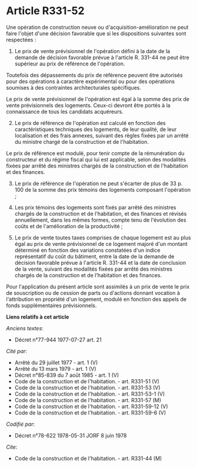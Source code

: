 # Article R331-52

Une opération de construction neuve ou d'acquisition-amélioration ne peut faire l'objet d'une décision favorable que si les
dispositions suivantes sont respectées :

1. Le prix de vente prévisionnel de l'opération défini à la date de la demande de décision favorable prévue à l'article R.
331-44 ne peut être supérieur au prix de référence de l'opération.

Toutefois des dépassements du prix de référence peuvent être autorisés pour des opérations à caractère expérimental ou pour
des opérations soumises à des contraintes architecturales spécifiques.

Le prix de vente prévisionnel de l'opération est égal à la somme des prix de vente prévisionnels des logements. Ceux-ci
devront être portés à la connaissance de tous les candidats acquéreurs.

2. Le prix de référence de l'opération est calculé en fonction des caractéristiques techniques des logements, de leur
qualité, de leur localisation et des frais annexes, suivant des règles fixées par un arrêté du ministre chargé de la
construction et de l'habitation.

Le prix de référence est modulé, pour tenir compte de la rémunération du constructeur et du régime fiscal qui lui est
applicable, selon des modalités fixées par arrêté des ministres chargés de la construction et de l'habitation et des
finances.

3. Le prix de référence de l'opération ne peut s'écarter de plus de 33 p. 100 de la somme des prix témoins des logements
composant l'opération ;

4. Les prix témoins des logements sont fixés par arrêté des ministres chargés de la construction et de l'habitation, et des
finances et révisés annuellement, dans les mêmes formes, compte tenu de l'évolution des coûts et de l'amélioration de la
productivité ;

5. Le prix de vente toutes taxes comprises de chaque logement est au plus égal au prix de vente prévisionnel de ce logement
majoré d'un montant déterminé en fonction des variations constatées d'un indice représentatif du coût du bâtiment, entre la
date de la demande de décision favorable prévue à l'article R. 331-44 et la date de conclusion de la vente, suivant des
modalités fixées par arrêté des ministres chargés de la construction et de l'habitation et des finances.

Pour l'application du présent article sont assimilés à un prix de vente le prix de souscription ou de cession de parts ou
d'actions donnant vocation à l'attribution en propriété d'un logement, modulé en fonction des appels de fonds supplémentaires
prévisionnels.

**Liens relatifs à cet article**

_Anciens textes_:

  - Décret n°77-944 1977-07-27 art. 21

_Cité par_:

  - Arrêté du 29 juillet 1977 - art. 1 (V)
  - Arrêté du 13 mars 1979 - art. 1 (V)
  - Décret n°85-839 du 7 août 1985 - art. 1 (V)
  - Code de la construction et de l'habitation. - art. R331-51 (V)
  - Code de la construction et de l'habitation. - art. R331-53 (V)
  - Code de la construction et de l'habitation. - art. R331-53-1 (V)
  - Code de la construction et de l'habitation. - art. R331-57 (M)
  - Code de la construction et de l'habitation. - art. R331-59-12 (V)
  - Code de la construction et de l'habitation. - art. R331-59-6 (V)

_Codifié par_:

  - Décret n°78-622 1978-05-31 JORF 8 juin 1978

_Cite_:

  - Code de la construction et de l'habitation. - art. R331-44 (M)
